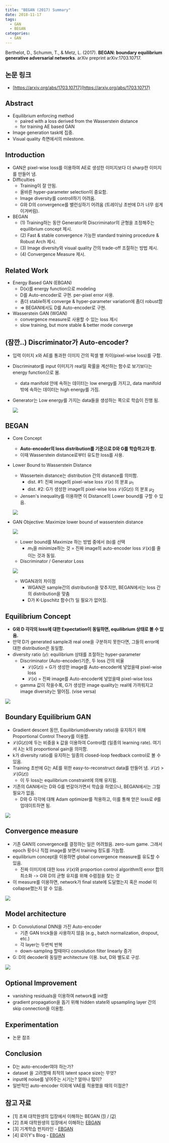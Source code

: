 ```yaml
---
title: "BEGAN (2017) Summary"
date: 2018-11-17
tags: 
  - GAN
  - BEGAN
categories: 
  - GAN
---
```


Berthelot, D., Schumm, T., & Metz, L. (2017). **BEGAN: boundary equilibrium generative adversarial networks**. arXiv preprint arXiv:1703.10717.

## 논문 링크

- [https://arxiv.org/abs/1703.10717](https://arxiv.org/abs/1703.10717)

## Abstract

- Equilibrium enforcing method
    - paired with a loss derived from the Wasserstein distance
    - for training AE based GAN
- Image generation task에 집중.
- Visual quality 측면에서의 milestone.

## Introduction

- GAN은 pixel-wise loss를 이용하여 AE로 생성한 이미지보다 더 sharp한 이미지를 만들어 냄.
- Difficulties
    - Training이 잘 안됨.
    - 올바른 hyper-parameter selection이 중요함.
    - Image diversity를 controll하기 어려움.
    - G와 D의 convergence를 밸런싱하기 어려움 (트레이닝 초반에 D가 너무 쉽게 이겨버림).
- BEGAN
    - (1) Training하는 동안 Generator와 Discriminator의 균형을 조정해주는 equilibrium concept 제시.
    - (2) Fast & stable convergence 가능한 standard training procedure & Robust Arch 제시.
    - (3) Image diversity와 visual quality 간의 trade-off 조절하는 방법 제시.
    - (4) Convergence Measure 제시.

## Related Work 

- Energy Based GAN (EBGAN)
    - D(x)를 energy function으로 modeling
    - D를 Auto-encoder로 구현. per-pixel error 사용.
    - 좀더 stable하게 converge & hyper-parameter variation에 좀더 robust함
    - ⇒ BEGAN에서도 D를 Auto-encoder로 구현.
- Wasserstein GAN (WGAN)
    - convergence measure로 사용할 수 있는 loss 제시
    - slow training, but more stable & better mode converge

## (잠깐..) Discriminator가 Auto-encoder? 

- 입력 이미지 x와 AE를 통과한 이미지 간의 픽셀 별 차이(pixel-wise loss)를 구함.
- Discriminator를 input 이미지가 real일 확률을 계산하는 함수로 보기보다는 energy function으로 봄.
    - data manifold 안에 속하는 데이터는 low energy를 가지고, data manifold 밖에 속하는 데이터는 high energy를 가짐.
- Generator는 Low energy를 가지는 data들을 생성하는 쪽으로 학습이 진행 됨.

  ![]({{site.url}}/_posts/2018-11-17-imgs/Untitled-a4b40cae-43a8-46c9-bdd5-5d2281ab3421.png)

## BEGAN

- Core Concept
    - **Auto-encoder의 loss distribution를 기준으로 D와 G를 학습하고자 함.**
    - 이때 Wasserstein distance로부터 유도한 loss를 사용.
- Lower Bound to Wasserstein Distance
    - Wassertein distance는 distribution 간의 distance를 의미함. 
      - dist. #1: 진짜 image의 pixel-wise loss $\mathcal{L}(x)$ 의 분포 $\mu _1$
      - dist. #2: G가 생성한 image의 pixel-wise loss $\mathcal{L} (G(z))$ 의 분포 $\mu _2$
    - Jensen's inequality를 이용하면 이 Distance의 Lower bound를 구할 수 있음. 

  ![]({{site.url}}/_posts/2018-11-17-imgs/Untitled-ec59964c-ef85-4783-9622-fd46f85c7649.png)

- GAN Objective: Maximize lower bound of wasserstein distance

    ![]({{site.url}}/_posts/2018-11-17-imgs/Untitled-c471c7a3-bb5e-493a-bccb-beb9c33b3e92.png)

    - Lower bound를 Maximize 하는 방법 중에서 (b)를 선택
        - $m_1$을 minimize하는 것 = 진짜 image의 auto-encoder loss $\mathcal{L} (x)$를 줄이는 것과 동일.
    - Discriminator / Generator Loss

    ![]({{site.url}}/_posts/2018-11-17-imgs/Untitled-d3c21a59-5cae-4422-8f22-2992c5d251ee.png)

    - WGAN과의 차이점
        - WGAN은 sample간의 distribution을 맞추지만, BEGAN에서는 loss 간의 distribution을 맞춤
        - D가 K-Lipschitz 함수(?) 일 필요가 없어짐.

## Equilibrium Concept
  - **G와 D 각각의 loss에 대한 Expectation이 동일하면, equilibrium 상태로 볼 수 있음.**
  - 만약 D가 generated sample과 real one을 구분하지 못한다면, 그들의 error에 대한 distribution은 동일함.
  - diversity ratio ($\gamma$): equilibrium 상태를 조절하는 hyper-parameter
      - Discriminator (Auto-encoder)기준, 두 loss 간의 비율
        - $\mathcal{L} (G(z))$ = G가 생성한 image를 Auto-encoder에 넣었을때 pixel-wise loss
        - $\mathcal{L}(x)$ = 진짜 image를 Auto-encoder에 넣었을때 pixel-wise loss 
      - gamma 값이 작을수록, G가 생성한 image quality는 real에 가까워지고 image diversity는 떨어짐. (vise versa)

  ![]({{site.url}}/_posts/2018-11-17-imgs/Untitled-0cd605b1-f2cd-490d-af27-d3a3b2b40afd.png)

## Boundary Equilibrium GAN
  - Gradient descent 동안, Equilibrium(diversity ratio)을 유지하기 위해 Proportional Control Theory를 이용함.
  - $\mathcal{L} (G(z))$에 두는 비중을 k 값을 이용하여 Control함 (일종의 learning rate). 여기서 $\lambda$는 k의 proportional gain을 의미함.
  - k가 diversity ratio를 유지하는 일종의 closed-loop feedback control로 볼 수 있음.
  - Training 초반에 G는 AE를 위한 easy-to-reconstruct data를 만들어 냄. $\mathcal{L} (z)$ > $\mathcal{L} (G(z))$
    - 이 두 loss는 equilibrium constraint에 의해 유지됨.
  - 기존의 GAN에서는 D와 G를 번갈아가면서 학습을 하였으나, BEGAN에서는 그럴 필요가 없음.
    - D와 G 각각에 대해 Adam optimizer를 적용하고, 이를 통해 얻은 loss로 $\theta$를 업데이트하면 됨.

![]({{site.url}}/_posts/2018-11-17-imgs/Untitled-076bfd47-bbf0-427c-9259-d93cc2d6834c.png)

## Convergence measure
  - 기존 GAN의 convergence를 결정하는 일은 어려웠음. zero-sum game. 그래서 epoch 횟수나 직접 image를 보면서 training 정도를 가늠함.
  - equilibrium concept을 이용하면 global convergence measure를 유도할 수 있음.
      - 진짜 이미지에 대한 loss $\mathcal{L} (x)$와 proportion control algorithm의 error 합의 최소화 -> G와 D의 균형 유지를 위해 수렴점을 찾는 것
  - 이 measure를 이용하면, network가 final state에 도달했는지 혹은 model 이 collapse했는지 알 수 있음.

![]({{site.url}}/_posts/2018-11-17-imgs/Untitled-5387ace1-c472-46c2-a148-cb2845a85e3c.png)

## Model architecture
  - D: Convolutional DNN을 가진 Auto-encoder
      - 기존 GAN trick들을 사용하지 않음 (e.g., batch normalization, dropout, etc.)
      - 각 layer는 두번씩 반복
      - down-sampling 할때마다 convolution filter linearly 증가
  - G: D의 decoder와 동일한 architecture 이용. but, D와 별도로 구성.

![]({{site.url}}/_posts/2018-11-17-imgs/Untitled-a69d3d3c-02e8-475e-8b07-9a15141b7a8a.png)

## Optional Improvement
  - vanishing residuals을 이용하여 network를 init함
  - gradient propagation을 돕기 위해 hidden state와 upsampling layer 간의 skip connection을 이용함.

## Experimentation 
  - 논문 참조 

## Conclusion
  - D는 auto-encoder여야 하는가?
  - dataset 을 고려할때 최적의 latent space size는 무엇?
  - input에 noise를 넣어주는 시기는? 얼마나 많이?
  - 일반적인 auto-encoder 이외에 VAE를 적용했을 때의 이점은?

## 참고 자료

- [1] 초짜 대학원생의 입장에서 이해하는 BEGAN [(1)](http://jaejunyoo.blogspot.com/2017/04/began-boundary-equilibrium-gan-1.html?m=1) / [(2)](http://jaejunyoo.blogspot.com/2017/04/began-boundary-equilibrium-gan-2.html)
- [2] 초짜 대학원생의 입장에서 이해하는 [EBGAN](http://jaejunyoo.blogspot.com/2018/02/energy-based-generative-adversarial-nets-1.html)
- [3] 기계학습 펀치라인 - [EBGAN](http://blog.soundcorset.kr/2017/07/ebgan-energy-based-genarative.html?m=1)
- [4] 로이Y's Blog - [EBGAN](http://dogfoottech.tistory.com/m/183)